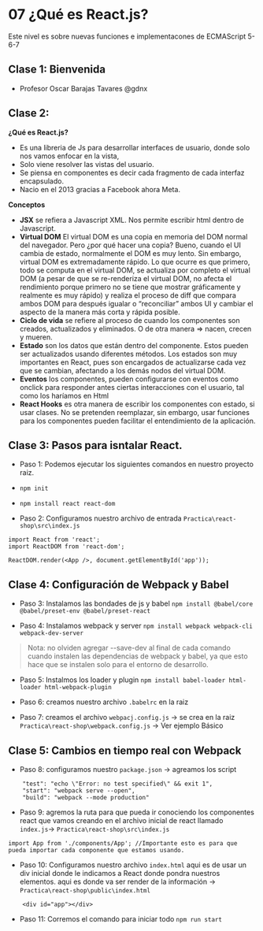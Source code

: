 # 07 ¿Qué es React.js?

Este nivel es sobre nuevas funciones e implementacones de ECMAScript 5-6-7 

## Clase 1: Bienvenida 
- Profesor Oscar Barajas Tavares  @gdnx 

## Clase 2: 

**¿Qué es React.js?**
- Es una libreria de Js para desarrollar  interfaces de usuario, donde solo nos vamos enfocar en la vista, 
- Solo viene resolver las vistas del usuario.  
- Se piensa en componentes es decir cada fragmento de cada interfaz encapsulado. 
- Nacio en el  2013 gracias a Facebook ahora Meta. 

**Conceptos**
- **JSX** se refiera a Javascript XML. Nos permite escribir html dentro de Javascript. 
- **Virtual DOM** El virtual DOM es una copia en memoria del DOM normal del navegador. Pero ¿por qué hacer una copia? Bueno, cuando el UI cambia de estado, normalmente el DOM es muy lento. Sin embargo, virtual DOM es extremadamente rápido. Lo que ocurre es que primero, todo se computa en el virtual DOM, se actualiza por completo el virtual DOM (a pesar de que se re-renderiza el virtual DOM, no afecta el rendimiento porque primero no se tiene que mostrar gráficamente y realmente es muy rápido) y realiza el proceso de diff que compara ambos DOM para después igualar o “reconciliar” ambos UI y cambiar el aspecto de la manera más corta y rápida posible.
- **Ciclo de vida** se refiere al proceso de cuando los componentes son creados, actualizados y eliminados. O de otra manera ⇒ nacen, crecen y mueren.
- **Estado** son los datos que están dentro del componente. Estos pueden ser actualizados usando diferentes métodos. Los estados son muy importantes en React, pues son encargados de actualizarse cada vez que se cambian, afectando a los demás nodos del virtual DOM.
- **Eventos** los componentes, pueden configurarse con eventos como onclick para responder antes ciertas interacciones con el usuario, tal como los haríamos en Html
- **React Hooks** es otra manera de escribir los componentes con estado, si usar clases. No se pretenden reemplazar, sin embargo, usar funciones para los componentes pueden facilitar el entendimiento de la aplicación.


## Clase 3:  Pasos para isntalar React. 
- Paso 1: Podemos ejecutar los siguientes comandos en nuestro proyecto raiz.
- `npm init`
- `npm install react react-dom`

- Paso 2: Configuramos nuestro archivo de entrada `Practica\react-shop\src\index.js` 

```
import React from 'react';
import ReactDOM from 'react-dom';

ReactDOM.render(<App />, document.getElementById('app'));

```


## Clase 4:  Configuración de Webpack y Babel

- Paso 3: Instalamos las bondades de js y babel ` npm install @babel/core @babel/preset-env @babel/preset-react `

- Paso 4: Instalamos webpack y server `npm install webpack webpack-cli webpack-dev-server`

>Nota: no olviden agregar --save-dev al final de cada comando cuando instalen las dependencias de webpack y babel, ya que esto hace que se instalen solo para el entorno de desarrollo.


- Paso 5: Instalmos los loader y plugin `npm install babel-loader html-loader html-webpack-plugin`

- Paso 6: creamos nuestro archivo `.babelrc` en la raiz

- Paso 7: creamos el archivo `webpacj.config.js` -> se crea en la raiz `Practica\react-shop\webpack.config.js` -> Ver ejemplo Básico


## Clase 5: Cambios en tiempo real con Webpack

- Paso 8: configuramos nuestro `package.json` -> agreamos los script 
```
    "test": "echo \"Error: no test specified\" && exit 1",
    "start": "webpack serve --open",
    "build": "webpack --mode production"

```
- Paso 9: agremos la ruta para que pueda ir conociendo los componentes react que vamos creando en el archivo inicial de react llamado `index.js`-> `Practica\react-shop\src\index.js` 

```
import App from './components/App'; //Importante esto es para que pueda importar cada componente que estamos usando. 
```

- Paso 10:  Configuramos nuestro archivo `index.html` aqui es de usar un div inicial donde le indicamos a React donde pondra nuestros elementos. aqui es donde va ser render de la información -> `Practica\react-shop\public\index.html`
```
	<div id="app"></div>
```

- Paso 11: Corremos el comando para iniciar todo `npm run start`